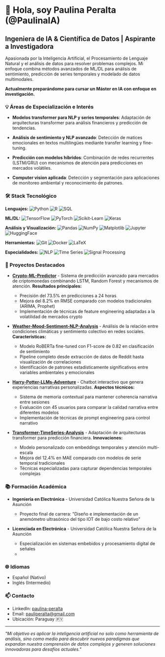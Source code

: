 # 👋 Hola, soy Paulina Peralta (@PaulinaIA)
## Ingeniera de IA & Científica de Datos | Aspirante a Investigadora

Apasionada por la Inteligencia Artificial, el Procesamiento de Lenguaje Natural y el análisis de datos para resolver problemas complejos. Mi enfoque combina métodos avanzados de ML/DL para análisis de sentimiento, predicción de series temporales y modelado de datos multimodales.

**Actualmente preparándome para cursar un Máster en IA con enfoque en investigación.**

### 💡 Áreas de Especialización e Interés

- **Modelos transformer para NLP y series temporales**: Adaptación de arquitecturas transformer para análisis financieros y predicción de tendencias.
  
- **Análisis de sentimiento y NLP avanzado**: Detección de matices emocionales en textos multilingües mediante transfer learning y fine-tuning.
  
- **Predicción con modelos híbridos**: Combinación de redes recurrentes (LSTM/GRU) con mecanismos de atención para predicciones en mercados volátiles.
  
- **Computer vision aplicada**: Detección y segmentación para aplicaciones de monitoreo ambiental y reconocimiento de patrones.

### 🛠️ Stack Tecnológico

**Lenguajes:** 
![Python](https://img.shields.io/badge/Python-3776AB?style=flat&logo=python&logoColor=white)
![R](https://img.shields.io/badge/R-276DC3?style=flat&logo=r&logoColor=white)
![SQL](https://img.shields.io/badge/SQL-4479A1?style=flat&logo=postgresql&logoColor=white)

**ML/DL:** 
![TensorFlow](https://img.shields.io/badge/TensorFlow-FF6F00?style=flat&logo=tensorflow&logoColor=white)
![PyTorch](https://img.shields.io/badge/PyTorch-EE4C2C?style=flat&logo=pytorch&logoColor=white)
![Scikit-Learn](https://img.shields.io/badge/Scikit--learn-F7931E?style=flat&logo=scikit-learn&logoColor=white)
![Keras](https://img.shields.io/badge/Keras-D00000?style=flat&logo=keras&logoColor=white)

**Análisis y Visualización:** 
![Pandas](https://img.shields.io/badge/Pandas-150458?style=flat&logo=pandas&logoColor=white)
![NumPy](https://img.shields.io/badge/NumPy-013243?style=flat&logo=numpy&logoColor=white)
![Matplotlib](https://img.shields.io/badge/Matplotlib-11557c?style=flat)
![Jupyter](https://img.shields.io/badge/Jupyter-F37626?style=flat&logo=jupyter&logoColor=white)
![HuggingFace](https://img.shields.io/badge/HuggingFace-FF9D00?style=flat)

**Herramientas:** 
![Git](https://img.shields.io/badge/Git-F05032?style=flat&logo=git&logoColor=white)
![Docker](https://img.shields.io/badge/Docker-2496ED?style=flat&logo=docker&logoColor=white)
![LaTeX](https://img.shields.io/badge/LaTeX-008080?style=flat&logo=latex&logoColor=white)

**Especialidades:** 
![NLP](https://img.shields.io/badge/NLP-8957e5?style=flat)
![Time Series](https://img.shields.io/badge/Time_Series-2C8EBB?style=flat)
![Signal Processing](https://img.shields.io/badge/Signal_Processing-4c8dae?style=flat)

### 🚀 Proyectos Destacados

- **[Crypto-ML-Predictor](https://github.com/PaulinaIA/Crypto-ML-Predictor)** - Sistema de predicción avanzado para mercados de criptomonedas combinando LSTM, Random Forest y mecanismos de atención. **Resultados principales:**
  - Precisión del 73.5% en predicciones a 24 horas
  - Mejora del 8.2% en RMSE comparado con modelos tradicionales (ARIMA, Prophet)
  - Implementación de técnicas de feature engineering adaptadas a la volatilidad de mercados crypto

- **[Weather-Mood-Sentiment-NLP-Analysis](https://github.com/PaulinaIA/Weather-Mood-Sentiment-NLP-Analysis)** - Análisis de la relación entre condiciones climáticas y sentimiento colectivo en redes sociales. **Características:**
  - Modelo RoBERTa fine-tuned con F1-score de 0.82 en clasificación de sentimiento
  - Pipeline completo desde extracción de datos de Reddit hasta visualización de correlaciones
  - Identificación de patrones estadísticamente significativos entre variables ambientales y emocionales

- **[Harry-Potter-LLMs-Adventure](https://github.com/PaulinaIA/Harry-Potter-LLMs-Adventure)** - Chatbot interactivo que genera experiencias narrativas personalizadas. **Aspectos técnicos:**
  - Sistema de memoria contextual para mantener coherencia narrativa entre sesiones
  - Evaluación con 45 usuarios para comparar la calidad narrativa entre diferentes modelos
  - Implementación de técnicas de prompt engineering para control narrativo

- **[Transformer-TimeSeries-Analysis](https://github.com/PaulinaIA/Transformer-TimeSeries-Analysis)** - Adaptación de arquitecturas transformer para predicción financiera. **Innovaciones:**
  - Modelo personalizado con embeddings temporales y atención multi-escala
  - Mejora del 12.4% en MAE comparado con modelos de serie temporal tradicionales
  - Técnicas especializadas para capturar dependencias temporales complejas

### 📚 Formación Académica

- **Ingeniería en Electrónica** - Universidad Católica Nuestra Señora de la Asunción
  - Proyecto final de carrera: "Diseño e implementación de un anemómetro ultrasónico del tipo IOT de bajo costo relativo"

- **Licenciada en Electrónica** - Universidad Católica Nuestra Señora de la Asunción
  - Especialización en sistemas embebidos y procesamiento digital de señales
  - 

### 🌐 Idiomas

- Español (Nativo)
- Inglés (Intermedio) 

### 📫 Contacto

- LinkedIn: [paulina-peralta](https://www.linkedin.com/in/paulina-peralta-916a46140/)
- Email: pauliperalta@gmail.com
- Ubicación: Paraguay 🇵🇾

---

*"Mi objetivo es aplicar la inteligencia artificial no solo como herramienta de análisis, sino como medio para descubrir nuevos paradigmas que expandan nuestra comprensión de datos complejos y generen soluciones innovadoras para desafíos actuales."*
